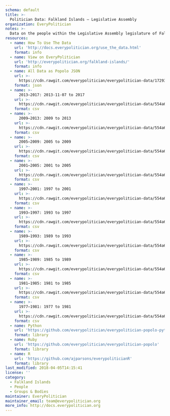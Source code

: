 ```yaml
---
schema: default
title: >-
  Politician Data: Falkland Islands — Legislative Assembly
organization: EveryPolitician
notes: >-
  Data on the people within the Legislative Assembly legislature of Falkland Islands.
resources:
  - name: How To Use The Data
    url: 'http://docs.everypolitician.org/use_the_data.html'
    format: info
  - name: View on EveryPolitician
    url: 'http://everypolitician.org/falkland-islands/'
    format: info
  - name: All Data as Popolo JSON
    url: >-
      https://cdn.rawgit.com/everypolitician/everypolitician-data/17293a836d486c5eea718ee89de48a2eac15a1ed/data/Falkland_Islands/Assembly/ep-popolo-v1.0.json
    format: json
  - name: >-
      2013–2017: 2013-11-07 to 2017
    url: >-
      https://cdn.rawgit.com/everypolitician/everypolitician-data/554a6cb306153130ac5558e4c015471d63e57cb7/data/Falkland_Islands/Assembly/term-2013.csv
    format: csv
  - name: >-
      2009–2013: 2009 to 2013
    url: >-
      https://cdn.rawgit.com/everypolitician/everypolitician-data/554a6cb306153130ac5558e4c015471d63e57cb7/data/Falkland_Islands/Assembly/term-2009.csv
    format: csv
  - name: >-
      2005–2009: 2005 to 2009
    url: >-
      https://cdn.rawgit.com/everypolitician/everypolitician-data/554a6cb306153130ac5558e4c015471d63e57cb7/data/Falkland_Islands/Assembly/term-2005.csv
    format: csv
  - name: >-
      2001–2005: 2001 to 2005
    url: >-
      https://cdn.rawgit.com/everypolitician/everypolitician-data/554a6cb306153130ac5558e4c015471d63e57cb7/data/Falkland_Islands/Assembly/term-2001.csv
    format: csv
  - name: >-
      1997–2001: 1997 to 2001
    url: >-
      https://cdn.rawgit.com/everypolitician/everypolitician-data/554a6cb306153130ac5558e4c015471d63e57cb7/data/Falkland_Islands/Assembly/term-1997.csv
    format: csv
  - name: >-
      1993–1997: 1993 to 1997
    url: >-
      https://cdn.rawgit.com/everypolitician/everypolitician-data/554a6cb306153130ac5558e4c015471d63e57cb7/data/Falkland_Islands/Assembly/term-1993.csv
    format: csv
  - name: >-
      1989–1993: 1989 to 1993
    url: >-
      https://cdn.rawgit.com/everypolitician/everypolitician-data/554a6cb306153130ac5558e4c015471d63e57cb7/data/Falkland_Islands/Assembly/term-1989.csv
    format: csv
  - name: >-
      1985–1989: 1985 to 1989
    url: >-
      https://cdn.rawgit.com/everypolitician/everypolitician-data/554a6cb306153130ac5558e4c015471d63e57cb7/data/Falkland_Islands/Assembly/term-1985.csv
    format: csv
  - name: >-
      1981–1985: 1981 to 1985
    url: >-
      https://cdn.rawgit.com/everypolitician/everypolitician-data/554a6cb306153130ac5558e4c015471d63e57cb7/data/Falkland_Islands/Assembly/term-1981.csv
    format: csv
  - name: >-
      1977–1981: 1977 to 1981
    url: >-
      https://cdn.rawgit.com/everypolitician/everypolitician-data/554a6cb306153130ac5558e4c015471d63e57cb7/data/Falkland_Islands/Assembly/term-1977.csv
    format: csv
  - name: Python
    url: 'https://github.com/everypolitician/everypolitician-popolo-python'
    format: library
  - name: Ruby
    url: 'https://github.com/everypolitician/everypolitician-popolo'
    format: library
  - name: R
    url: 'https://github.com/ajparsons/everypoliticianR'
    format: library
last_modified: 2018-04-05T14:15:41
license: ''
category:
  - Falkland Islands
  - People
  - Groups & Bodies
maintainer: EveryPolitician
maintainer_email: team@everypolitician.org
more_info: http://docs.everypolitician.org
---
```

